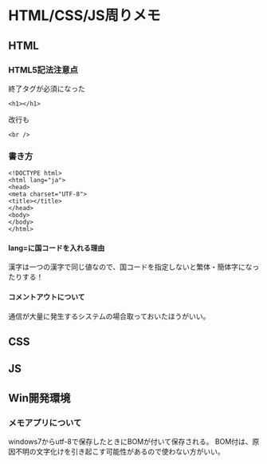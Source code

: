 # HTML/CSS/JS周りメモ

## HTML

### HTML5記法注意点
終了タグが必須になった
~~~~
<h1></h1>
~~~~

改行も
~~~~
<br />
~~~~


### 書き方
~~~~
<!DOCTYPE html>
<html lang="ja">
<head>
<meta charset="UTF-8">
<title></title>
</head>
<body>
</body>
</html>
~~~~

#### lang=に国コードを入れる理由
漢字は一つの漢字で同じ値なので、国コードを指定しないと繁体・簡体字になったりする！
#### コメントアウトについて
通信が大量に発生するシステムの場合取っておいたほうがいい。

## CSS

## JS




## Win開発環境
### メモアプリについて
windows7からutf-8で保存したときにBOMが付いて保存される。
BOM付は、原因不明の文字化けを引き起こす可能性があるので使わない方がいい。

